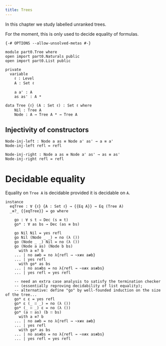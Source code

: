 ```yaml
---
title: Trees
---
```


In this chapter we study labelled unranked trees.

For the moment, this is only used to decide equality of formulas.

```
{-# OPTIONS --allow-unsolved-metas #-}

module part0.Tree where
open import part0.Naturals public
open import part0.List public

private
  variable
    ℓ : Level
    A : Set ℓ

    a a' : A
    as as' : A *

data Tree {ℓ} (A : Set ℓ) : Set ℓ where
    Nil : Tree A
    Node : A → Tree A * → Tree A
```

## Injectivity of constructors

```
Node-inj-left : Node a as ≡ Node a' as' → a ≡ a'
Node-inj-left refl = refl

Node-inj-right : Node a as ≡ Node a' as' → as ≡ as'
Node-inj-right refl = refl
```



# Decidable equality

Equality on `Tree A` is decidable
provided it is decidable on `A`.

```
instance
  eqTree : ∀ {ℓ} {A : Set ℓ} → {{Eq A}} → Eq (Tree A)
  _≡?_ {{eqTree}} = go where

    go : ∀ s t → Dec (s ≡ t)
    go* : ∀ as bs → Dec (as ≡ bs)

    go Nil Nil = yes refl
    go Nil (Node _ _) = no (λ ())
    go (Node _ _) Nil = no (λ ())
    go (Node a as) (Node b bs)
      with a ≡? b
    ... | no a≢b = no λ{refl → ~x≢x a≢b}
    ... | yes refl
      with go* as bs
    ... | no as≢bs = no λ{refl → ~x≢x as≢bs}
    ... | yes refl = yes refl

    -- need an extra case analysis to satisfy the termination checker
    -- (essentially reproving decidability of list equality);
    -- alternative: define "go" by well-founded induction on the size of the tree...
    go* ε ε = yes refl
    go* ε (_ ∷ _) = no (λ ())
    go* (_ ∷ _) ε = no (λ ())
    go* (a ∷ as) (b ∷ bs)
      with a ≡? b
    ... | no a≢b = no λ{refl → ~x≢x a≢b}
    ... | yes refl
      with go* as bs
    ... | no as≢bs = no λ{refl → ~x≢x as≢bs}
    ... | yes refl = yes refl
```
